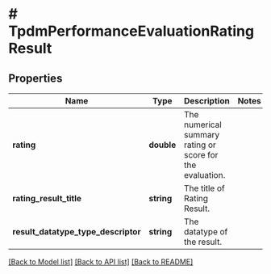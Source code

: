 # # TpdmPerformanceEvaluationRatingResult

## Properties

Name | Type | Description | Notes
------------ | ------------- | ------------- | -------------
**rating** | **double** | The numerical summary rating or score for the evaluation. |
**rating_result_title** | **string** | The title of Rating Result. |
**result_datatype_type_descriptor** | **string** | The datatype of the result. |

[[Back to Model list]](../../README.md#models) [[Back to API list]](../../README.md#endpoints) [[Back to README]](../../README.md)
